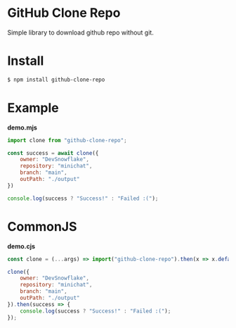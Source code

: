 # GitHub Clone Repo

Simple library to download github repo without git.

# Install

```sh
$ npm install github-clone-repo
```

# Example

**demo.mjs**

```js
import clone from "github-clone-repo";

const success = await clone({
    owner: "DevSnowflake",
    repository: "minichat",
    branch: "main",
    outPath: "./output"
})

console.log(success ? "Success!" : "Failed :(");
```

# CommonJS

**demo.cjs**

```js
const clone = (...args) => import("github-clone-repo").then(x => x.default(...args));

clone({
    owner: "DevSnowflake",
    repository: "minichat",
    branch: "main",
    outPath: "./output"
}).then(success => {
    console.log(success ? "Success!" : "Failed :(");
});
```